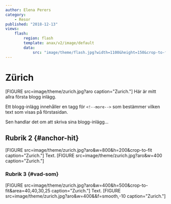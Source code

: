 ```yaml
---
author: Elena Perers
category:
    - Resor
published: "2018-12-13"
views:
    flash:
        region: flash
        template: anax/v2/image/default
        data:
            src: "image/theme/flash.jpg?width=1100&height=150&crop-to-fit&area=0,0,30,0"
---
```


Zürich
==================================
[FIGURE src=image/theme/zurich.jpg?aro caption="Zurich."]
Här är mitt allra första blogg inlägg.

Ett blogg-inlägg innehåller en tagg för `<!--more-->` som bestämmer vilken text som visas på förstasidan.

<!--more-->

Sen handlar det om att skriva sina blogg-inlägg...



Rubrik 2 {#anchor-hit}
-----------------------------------
[FIGURE src=image/theme/zurich.jpg?aro&w=800&h=200&crop-to-fit caption="Zurich."]
Text.
[FIGURE src=image/theme/zurich.jpg?aro&w=400 caption="Zurich."]


### Rubrik 3 {#vad-som}
[FIGURE src=image/theme/zurich.jpg?aro&w=400&h=500&crop-to-fit&area=40,40,30,25 caption="Zurich."]
Text.
[FIGURE src=image/theme/zurich.jpg?aro&w=400&&f=smooth,-10 caption="Zurich."]
